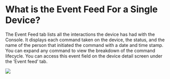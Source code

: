 # What is the Event Feed For a Single Device?

The Event Feed tab lists all the interactions the device has had with the Console. It displays each command taken on the device, the status, and the name of the person that initiated the command with a date and time stamp. You can expand any command to view the breakdown of the command lifecycle. You can access this event field on the device detail screen under the ’Event feed’ tab.

![](https://lh6.googleusercontent.com/YIE_WIU0yZHAv8PCQW4DLXkDvR6xMiUKarpnnAGRe4TaIgrn8ExTCMx-5I0oTWvJJtkYj40b39MN8PYjW-hsdsjjl2sJkOUrpVVn2QYx92zytawsbDwmheN-1aWuah2x5LfxVncz)